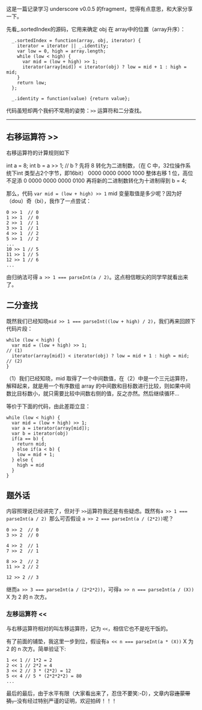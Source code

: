 这是一篇记录学习 underscore v0.0.5 的fragment，觉得有点意思，和大家分享一下。

先看_.sortedIndex的源码，它用来确定 obj 在 array中的位置（array升序）：
````
  _.sortedIndex = function(array, obj, iterator) {
    iterator = iterator || _.identity;
    var low = 0, high = array.length;
    while (low < high) {
      var mid = (low + high) >> 1;
      iterator(array[mid]) < iterator(obj) ? low = mid + 1 : high = mid;
    }
    return low;
  };

  _.identity = function(value) {return value};
````
代码虽短却两个我~~们~~不常用的姿势：`>>` 运算符和二分查找。

-------
## 右移运算符 >>
右移运算符的计算规则如下
> 
  int a = 8; int b = a >> 1; // b ?
  先将 8 转化为二进制数，（在 C 中，32位操作系统下int 类型占2个字节，即16bit）
  0000 0000 0000 1000
  整体右移 1 位，高位不足添 0
  0000 0000 0000 0100
  再将新的二进制数转化为十进制得到 b = 4;

那么，代码 `var mid = (low + high) >> 1` mid 变量取值是多少呢？因为好（dou）奇（bi），我作了一点尝试：
````
0 >> 1  // 0
1 >> 1  // 0
2 >> 1  // 1
3 >> 1  // 1
4 >> 1  // 2
5 >> 1  // 2
...
10 >> 1 // 5
11 >> 1 // 5
12 >> 1 // 6
...
````
由归纳法可得 `a >> 1 === parseInt(a / 2)`。这点相信眼尖的同学早就看出来了。

## 二分查找
既然我们已经知晓`mid >> 1 === parseInt((low + high) / 2)`，我们再来回顾下代码片段：
````
while (low < high) {
  var mid = (low + high) >> 1;                                        // (1)
  iterator(array[mid]) < iterator(obj) ? low = mid + 1 : high = mid; // (2)
}
````
（1）我们已经知晓，mid 取得了一个中间数值，在（2）中是一个三元运算符，解释起来，就是用一个有序数组 array 的中间数和目标数进行比较，则如果中间数比目标数小，就只需要比较中间数右侧的值，反之亦然。然后继续循环...

等价于下面的代码，由此差距立显：
````
while (low < high) {
  var mid = (low + high) >> 1;                                        
  var a = iterator(array[mid]);
  var b = iterator(obj)
  if(a == b) {
    return mid;
  } else if(a < b) {
    low = mid + 1;
  } else {
    high = mid
  } 
}
````
## 题外话
内容照理说已经讲完了，但对于 `>>`运算符我还是有些疑虑。既然有`a >> 1 === parseInt(a / 2) `那么可否假设 `a >> 2 === parseInt(a / (2*2))`呢？
````
0 >> 2  // 0
3 >> 2  // 0

4 >> 2  // 1
7 >> 2  // 1

8 >> 2  // 2
11 >> 2 // 2

12 >> 2 // 3
````
继而`a >> 3 === parseInt(a / (2*2*2))`，可得`a >> n === parseInt(a / (X))` X 为 2 的 n 次方。

### 左移运算符 <<
与右移运算符相对的叫左移运算符，记为 `<<`，相信它也不是吃干饭的。

有了前面的铺垫，我这里一步到位，假设有`a << n === parseInt(a * (X))` X 为 2 的 n 次方。简单验证下:
````
1 << 1 // 1*2 = 2
2 << 1 // 2*2 = 4
3 << 2 // 3 * (2*2) = 12
5 << 4 // 5 * (2*2*2*2) = 80
...
````

最后的最后，由于水平有限（大家看出来了，忍住不要笑:-D），文章内容~~连蒙带猜，~~没有经过特别严谨的证明，欢迎拍砖！！！
